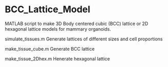 # BCC_Lattice_Model
MATLAB script to make 3D Body centered cubic (BCC) lattice or 2D hexagonal lattice models for mammary organoids.

simulate_tissues.m
Generate lattices of different sizes and cell proportions

make_tissue_cube.m
Generate BCC lattice

make_tissue_2Dhex.m
Henerate hexagonal lattice
